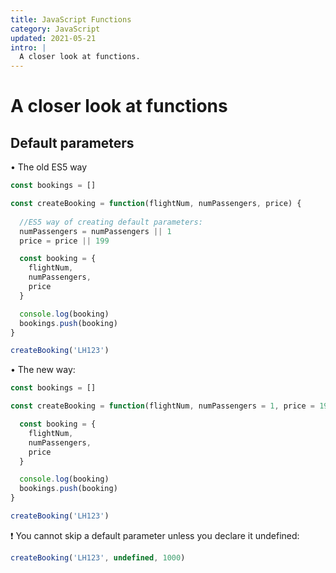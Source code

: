 ```yaml
---
title: JavaScript Functions 
category: JavaScript
updated: 2021-05-21
intro: |
  A closer look at functions.
---
```


# A closer look at functions

## Default parameters

• The old ES5 way 

```js
const bookings = []

const createBooking = function(flightNum, numPassengers, price) {
  
  //ES5 way of creating default parameters:
  numPassengers = numPassengers || 1
  price = price || 199

  const booking = {
    flightNum,
    numPassengers,
    price
  }

  console.log(booking)
  bookings.push(booking)
}

createBooking('LH123')
```

• The new way:

```js
const bookings = []

const createBooking = function(flightNum, numPassengers = 1, price = 199) {

  const booking = {
    flightNum,
    numPassengers,
    price
  }

  console.log(booking)
  bookings.push(booking)
}

createBooking('LH123')
```

❗ You cannot skip a default parameter unless you declare it undefined:

```js
createBooking('LH123', undefined, 1000)
```